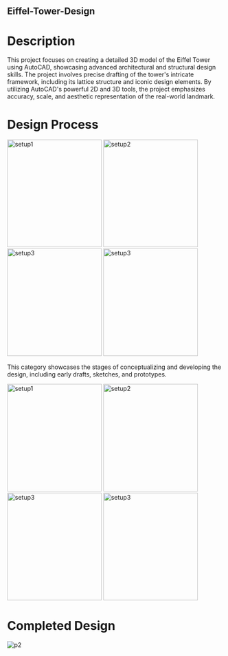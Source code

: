 ##  Eiffel-Tower-Design

# Description

This project focuses on creating a detailed 3D model of the Eiffel Tower using AutoCAD, showcasing advanced architectural and structural design skills. The project involves precise drafting of the tower's intricate framework, including its lattice structure and iconic design elements. By utilizing AutoCAD's powerful 2D and 3D tools, the project emphasizes accuracy, scale, and aesthetic representation of the real-world landmark.

# Design Process

<img src="https://github.com/user-attachments/assets/1fe707f3-19b2-427b-a857-6eab861c6eab" alt="setup1" width="220" height="250">
<img src="https://github.com/user-attachments/assets/15d5fc78-3eec-4bfb-9b09-0a0efb5b3ca2" alt="setup2" width="220" height="250">
<img src="https://github.com/user-attachments/assets/1a360601-338c-4b3f-8495-2abf0adb410b" alt="setup3" width="220" height="250">
<img src="https://github.com/user-attachments/assets/5567c92f-a77d-41b9-ab2c-da0c794f63c0" alt="setup3" width="220" height="250">


This category showcases the stages of conceptualizing and developing the design, including early drafts, sketches, and prototypes.



<img src="https://github.com/user-attachments/assets/713f0822-9195-4dbb-a2f5-c0760725235a" alt="setup1" width="220" height="250">
<img src="https://github.com/user-attachments/assets/b4e449b4-7979-431b-90e8-438f5026d655" alt="setup2" width="220" height="250">
<img src="https://github.com/user-attachments/assets/192d9c74-6d91-4b15-9cba-5761bcb87280" alt="setup3" width="220" height="250">
<img src="https://github.com/user-attachments/assets/4386cc68-10db-44f6-9cff-b7716f503a1d" alt="setup3" width="220" height="250">

# Completed Design

![p2](https://github.com/user-attachments/assets/2be90a3d-87c6-499c-8ff9-6ab4a342f910)
